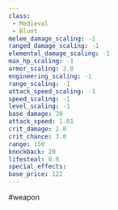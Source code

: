 ```yaml
---
class: 
 - Medieval
 - Blunt
melee_damage_scaling: -1
ranged_damage_scaling: -1
elemental_damage_scaling: -1
max_hp_scaling: -1
armor_scaling: 2.0
engineering_scaling: -1
range_scaling: -1
attack_speed_scaling: -1
speed_scaling: -1
level_scaling: -1
base_damage: 30
attack_speed: 1.01
crit_damage: 2.0
crit_chance: 3.0
range: 150
knockback: 20
lifesteal: 0.0
special_effects: 
base_price: 122
---
```

#weapon